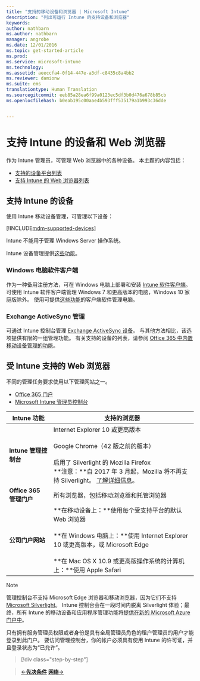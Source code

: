 ```yaml
---
title: "支持的移动设备和浏览器 | Microsoft Intune"
description: "列出可运行 Intune 的支持设备和浏览器"
keywords: 
author: nathbarn
ms.author: nathbarn
manager: angrobe
ms.date: 12/01/2016
ms.topic: get-started-article
ms.prod: 
ms.service: microsoft-intune
ms.technology: 
ms.assetid: aeeccfa4-0f14-447e-a3df-c8435c8a4bb2
ms.reviewer: damionw
ms.suite: ems
translationtype: Human Translation
ms.sourcegitcommit: eeb85a28ea6f99a0123ec5df3b0d476a678b85cb
ms.openlocfilehash: b0eab195c00aae4b593fff535179a1b993c36dde


---
```


# <a name="supported-devices-and-web-browsers-for-intune"></a>支持 Intune 的设备和 Web 浏览器

作为 Intune 管理员，可管理 Web 浏览器中的各种设备。 本主题的内容包括：

- [支持的设备平台列表](#intune-supported-devices)
- [支持 Intune 的 Web 浏览器列表](#intune-supported-web-browsers)

## <a name="intune-supported-devices"></a>支持 Intune 的设备

使用 Intune 移动设备管理，可管理以下设备：

[!INCLUDE[mdm-supported-devices](../includes/mdm-supported-devices.md)]

Intune 不能用于管理 Windows Server 操作系统。

Intune 设备管理提供[这些功能](mobile-device-management-capabilities-in-microsoft-intune.md)。

### <a name="windows-pc-software-client"></a>Windows 电脑软件客户端

作为一种备用注册方法，可在 Windows 电脑上部署和安装 [Intune 软件客户端](/intune/deploy-use/manage-windows-pcs-with-microsoft-intune)。 可使用 Intune 软件客户端管理 Windows 7 和更高版本的电脑，Windows 10 家庭版除外。 使用可提供[这些功能](windows-pc-management-capabilities-in-microsoft-intune.md)的客户端软件管理电脑。

### <a name="exchange-activesync-management"></a>Exchange ActiveSync 管理

可通过 Intune 控制台管理 [Exchange ActiveSync 设备](/intune/deploy-use/mobile-device-management-with-exchange-activesync-and-microsoft-intune)。 与其他方法相比，该选项提供有限的一组管理功能。 有关支持的设备的列表，请参阅 [Office 365 中内置移动设备管理的功能](https://support.office.com/article/Capabilities-of-built-in-Mobile-Device-Management-for-Office-365-a1da44e5-7475-4992-be91-9ccec25905b0)。

## <a name="intune-supported-web-browsers"></a>受 Intune 支持的 Web 浏览器

不同的管理任务要求使用以下管理网站之一。

- [Office 365 门户](http://go.microsoft.com/fwlink/p/?LinkId=698854)
- [Microsoft Intune 管理员控制台](https://admin.manage.microsoft.com/)

|Intune 功能 |支持的浏览器|
|---------|---------|
|**Intune 管理控制台**     |  Internet Explorer 10 或更高版本<br /><br />Google Chrome（42 版之前的版本）<br /><br />启用了 Silverlight 的 Mozilla Firefox<br />**注意：**自 2017 年 3 月起，Mozilla 将不再支持 Silverlight。 [了解详细信息](https://go.microsoft.com/fwlink/?linkid=836872)。 |
|**Office 365 管理门户**     |所有浏览器，包括移动浏览器和托管浏览器  |
|**公司门户网站**     |**在移动设备上：**使用每个受支持平台的默认 Web 浏览器   <br /><br />**在 Windows 电脑上：**使用 Internet Explorer 10 或更高版本，或 Microsoft Edge<br /><br />**在 Mac OS X 10.9 或更高版操作系统的计算机上：**使用 Apple Safari    |

> [!Note]
> 管理控制台不支持 Microsoft Edge 浏览器和移动浏览器，因为它们不支持 [Microsoft Silverlight](https://msdn.microsoft.com/en-us/library/cc838158(v=vs.95).aspx)。 Intune 控制台会在一段时间内脱离 Silverlight 体验；最终，所有 Intune 的移动设备和应用程序管理功能将[提供在新的 Microsoft Azure 门户中](https://blogs.technet.microsoft.com/enterprisemobility/2015/11/17/enhancing-managed-mobile-productivity/)。


只有拥有服务管理员权限或者身份是具有全局管理员角色的租户管理员的用户才能登录到此门户。 要访问管理控制台，你的帐户必须具有使用 Intune 的许可证，并且登录状态为“已允许”。
>[!div class="step-by-step"]

>[&larr;**先决条件**](what-to-know-before-you-start-microsoft-intune.md)     [**网络**&rarr;](network-bandwidth-use.md)  



<!--HONumber=Dec16_HO2-->


